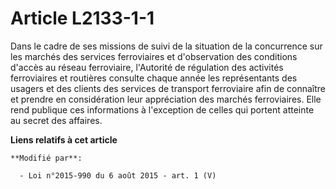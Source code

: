 # Article L2133-1-1

Dans le cadre de ses missions de suivi de la situation de la concurrence sur les marchés des services ferroviaires et
d'observation des conditions d'accès au réseau ferroviaire, l'Autorité de régulation des activités ferroviaires et routières
consulte chaque année les représentants des usagers et des clients des services de transport ferroviaire afin de connaître et
prendre en considération leur appréciation des marchés ferroviaires. Elle rend publique ces informations à l'exception de
celles qui portent atteinte au secret des affaires.

**Liens relatifs à cet article**

	**Modifié par**:

	  - Loi n°2015-990 du 6 août 2015 - art. 1 (V)
